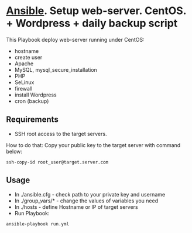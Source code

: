 # [Ansible](https://www.ansible.com). Setup web-server. CentOS. + Wordpress + daily backup script

This Playbook deploy web-server running under CentOS:
- hostname
- create user
- Apache
- MySQL, mysql_secure_installation
- PHP
- SeLinux
- firewall
- install Wordpress
- cron (backup)

## Requirements
* SSH root access to the target servers. 

How to do that: Copy your public key to the target server with command below:
```
ssh-copy-id root_user@target.server.com
```

## Usage
* In ./ansible.cfg - check path to your private key and username 
* In ./group_vars/* - change the values of variables you need
* In ./hosts - define Hostname or IP of target servers
* Run Playbook:
```
ansible-playbook run.yml
```
